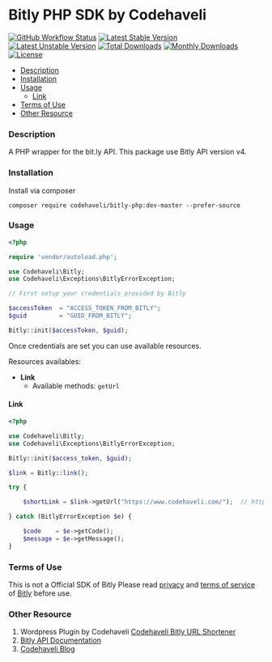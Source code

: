 

# Bitly PHP SDK by Codehaveli
[![GitHub Workflow Status](https://img.shields.io/github/workflow/status/codehaveli/bilty-php/PHP%20Composer?label=tests)](https://github.com/codehaveli/bilty-php/actions?query=workflow%3A%22PHP+Composer%22)
[![Latest Stable Version](https://poser.pugx.org/codehaveli/bitly-php/v)](//packagist.org/packages/codehaveli/bitly-php)
[![Latest Unstable Version](https://poser.pugx.org/codehaveli/bitly-php/v/unstable)](//packagist.org/packages/codehaveli/bitly-php)
[![Total Downloads](https://poser.pugx.org/codehaveli/bitly-php/downloads)](//packagist.org/packages/codehaveli/bitly-php)
[![Monthly Downloads](https://poser.pugx.org/codehaveli/bitly-php/d/monthly)](//packagist.org/packages/codehaveli/bitly-php)
[![License](https://poser.pugx.org/codehaveli/bitly-php/license)](//packagist.org/packages/codehaveli/bitly-php)


* [Description](#description)
* [Installation](#installation)
* [Usage](#usage)
	* [Link](#link)
* [Terms of Use](#terms-of-use)
* [Other Resource](#other-resource)



### Description

A PHP wrapper for the bit.ly API. This package use Bitly API version v4.

### Installation

Install via composer

`composer require codehaveli/bitly-php:dev-master --prefer-source`

### Usage

```php
<?php

require 'vendor/autoload.php';

use Codehaveli\Bitly;
use Codehaveli\Exceptions\BitlyErrorException;

// First setup your credentials provided by Bitly

$accessToken  = "ACCESS_TOKEN_FROM_BITLY";
$guid         = "GUID_FROM_BITLY";

Bitly::init($accessToken, $guid);
```

Once credentials are set you can use available resources.

Resources availables:

- **Link** 
  * Available methods: `getUrl`




#### Link

```php
<?php

use Codehaveli\Bitly;
use Codehaveli\Exceptions\BitlyErrorException;

Bitly::init($access_token, $guid);

$link = Bitly::link();

try {

	$shortLink = $link->getUrl("https://www.codehaveli.com/");  // https://bit.ly/3lF0yKR

} catch (BitlyErrorException $e) {

	$code    = $e->getCode();
	$message = $e->getMessage();
}
```

### Terms of Use
 
This is not a Official SDK of Bitly
Please read [privacy](https://bitly.com/pages/privacy) and [terms of service](https://bitly.com/pages/terms-of-service) of [Bitly](https://bitly.com/) before use.
### Other Resource
1. Wordpress Plugin by Codehaveli [Codehaveli Bitly URL Shortener](https://bit.ly/codehaveli-bitly-url-shortener) 
2. [Bitly API Documentation](https://dev.bitly.com/)
3. [Codehaveli Blog](https://www.codehaveli.com/blogs/)